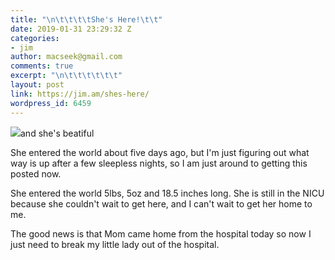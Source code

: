```yaml
---
title: "\n\t\t\t\tShe's Here!\t\t"
date: 2019-01-31 23:29:32 Z
categories:
- jim
author: macseek@gmail.com
comments: true
excerpt: "\n\t\t\t\t\t\t"
layout: post
link: https://jim.am/shes-here/
wordpress_id: 6459
---
```


![](https://i0.wp.com/jim.am/wp-content/uploads/2019/01/IMG_20190130_145236.jpg?fit=640%2C449&ssl=1)and she's beatiful





She entered the world about five days ago, but I'm just figuring out what way is up after a few sleepless nights, so I am just around to getting this posted now. 







She entered the world 5lbs, 5oz and 18.5 inches long. She is still in the NICU because she couldn't wait to get here, and I can't wait to get her home to me. 







The good news is that Mom came home from the hospital today so now I just need to break my little lady out of the hospital. 


		
